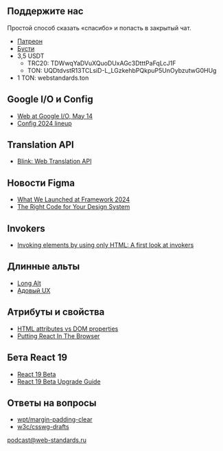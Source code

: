 ## Поддержите нас

Простой способ сказать «спасибо» и попасть в закрытый чат.

- [Патреон](https://www.patreon.com/webstandards_ru)
- [Бусти](https://boosty.to/webstandards_ru)
- 3,5 USDT
	- TRC20: TDWwqYaDVuXQuoDUxAGc3DtttPaFqLcJ1F
	- TON: UQDtdvstR13TCLsiD-L_LGzkehbPQkpuP5UnOybzutwG0HUg
- 1 TON: webstandards.ton

## Google I/O и Config

- [Web at Google I/O, May 14](https://io.google/2024/explore/?q=web)
- [Config 2024 lineup](https://config.figma.com/agenda)

## Translation API

- [Blink: Web Translation API](https://groups.google.com/a/chromium.org/g/blink-dev/c/Ie46tc6_8so/m/eY1huFmOAAAJ)

## Новости Figma

- [What We Launched at Framework 2024](https://www.figma.com/blog/what-we-launched-at-framework-2024/)
- [The Right Code for Your Design System](https://www.figma.com/blog/introducing-code-connect/)

## Invokers

- [Invoking elements by using only HTML: A first look at invokers](https://utilitybend.com/blog/invoking-elements-by-using-only-html-a-first-look-at-invokers)

## Длинные альты

- [Long Alt](https://adrianroselli.com/2024/04/long-alt.html)
- [Адовый UX](https://t.me/uxfromhell)

## Атрибуты и свойства

- [HTML attributes vs DOM properties](https://jakearchibald.com/2024/attributes-vs-properties/)
- [Putting React In The Browser](https://offthemainthread.tech/episode/putting-react-in-the-browser/)

## Бета React 19

- [React 19 Beta](https://react.dev/blog/2024/04/25/react-19#whats-new-in-react-19)
- [React 19 Beta Upgrade Guide](https://react.dev/blog/2024/04/25/react-19-upgrade-guide)

## Ответы на вопросы

- [wpt/margin-padding-clear](https://wpt.fyi/results/css/CSS2/margin-padding-clear)
- [w3c/csswg-drafts](https://github.com/w3c/csswg-drafts/issues/)

[podcast@web-standards.ru](mailto:podcast@web-standards.ru)
